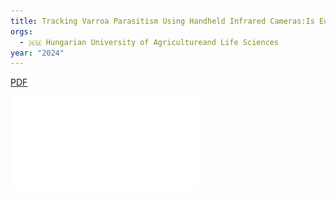 ```yaml
---
title: Tracking Varroa Parasitism Using Handheld Infrared Cameras:Is Eusocial Fever the Key?
orgs:
  - 🇭🇺 Hungarian University of Agricultureand Life Sciences
year: "2024"
---
```

[PDF](pdfs/insects-15-00693.pdf)

![](pdfs/insects-15-00693.pdf)